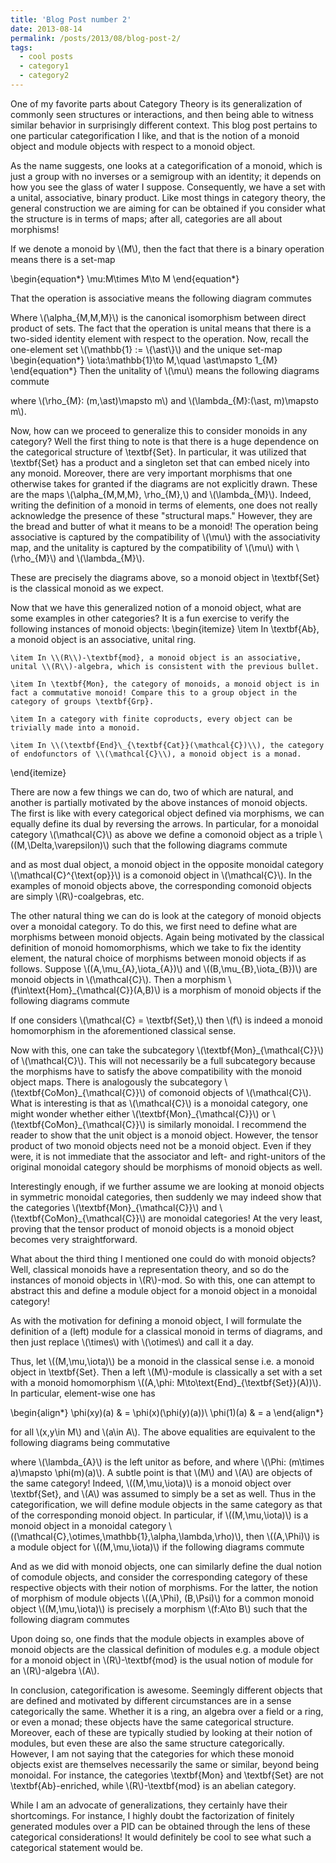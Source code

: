 ```yaml
---
title: 'Blog Post number 2'
date: 2013-08-14
permalink: /posts/2013/08/blog-post-2/
tags:
  - cool posts
  - category1
  - category2
---
```



One of my favorite parts about Category Theory is its generalization of commonly seen structures or interactions, and then being able to witness similar behavior in surprisingly different context. This blog post pertains to one particular categorification I like, and that is the notion of a monoid object and module objects with respect to a monoid object. 

As the name suggests, one looks at a categorification of a monoid, which is just a group with no inverses or a semigroup with an identity; it depends on how you see the glass of water I suppose. Consequently, we have a set with a unital, associative, binary product. Like most things in category theory, the general construction we are aiming for can be obtained if you consider what the structure is in terms of maps; after all, categories are all about morphisms!

If we denote a monoid by \\(M\\), then the fact that there is a binary operation means there is a set-map

\begin{equation\*}
    \mu:M\times M\to M
\end{equation\*}

That the operation is associative means the following diagram commutes



Where \\(\alpha\_{M,M,M}\\) is the canonical isomorphism between direct product of sets. The fact that the operation is unital means that there is a two-sided identity element with respect to the operation. Now, recall the one-element set \\(\mathbb{1} := \\{\ast\\}\\) and the unique set-map
\begin{equation\*}
    \iota:\mathbb{1}\to M,\quad \ast\mapsto 1\_{M}
\end{equation\*}
Then the unitality of \\(\mu\\) means the following diagrams commute

where \\(\rho\_{M}: (m,\ast)\mapsto m\\) and \\(\lambda\_{M}:(\ast, m)\mapsto m\\).

Now, how can we proceed to generalize this to consider monoids in any category? Well the first thing to note is that there is a huge dependence on the categorical structure of \textbf{Set}. In particular, it was utilized that \textbf{Set} has a product and a singleton set that can embed nicely into any monoid. Moreover, there are very important morphisms that one otherwise takes for granted if the diagrams are not explicitly drawn. These are the maps \\(\alpha\_{M,M,M}, \rho\_{M},\\) and \\(\lambda\_{M}\\). Indeed, writing the definition of a monoid in terms of elements, one does not really acknowledge the presence of these "structural maps." However, they are the bread and butter of what it means to be a monoid! The operation being associative is captured by the compatibility of \\(\mu\\) with the associativity map, and the unitality is captured by the compatibility of \\(\mu\\) with \\(\rho\_{M}\\) and \\(\lambda\_{M}\\).

These are precisely the diagrams above, so a monoid object in \textbf{Set} is the classical monoid as we expect.

Now that we have this generalized notion of a monoid object, what are some examples in other categories? It is a fun exercise to verify the following instances of monoid objects:
\begin{itemize}
    \item In \textbf{Ab}, a monoid object is an associative, unital ring.
    
    \item In \\(R\\)-\textbf{mod}, a monoid object is an associative, unital \\(R\\)-algebra, which is consistent with the previous bullet.
    
    \item In \textbf{Mon}, the category of monoids, a monoid object is in fact a commutative monoid! Compare this to a group object in the category of groups \textbf{Grp}.
    
    \item In a category with finite coproducts, every object can be trivially made into a monoid.
    
    \item In \\(\textbf{End}\_{\textbf{Cat}}(\mathcal{C})\\), the category of endofunctors of \\(\mathcal{C}\\), a monoid object is a monad.
\end{itemize}

There are now a few things we can do, two of which are natural, and another is partially motivated by the above instances of monoid objects. The first is like with every categorical object defined via morphisms, we can equally define its dual by reversing the arrows. In particular, for a monoidal category \\(\mathcal{C}\\) as above we define a comonoid object as a triple \\((M,\Delta,\varepsilon)\\) such that the following diagrams commute


and as most dual object, a monoid object in the opposite monoidal category \\(\mathcal{C}^{\text{op}}\\) is a comonoid object in \\(\mathcal{C}\\). In the examples of monoid objects above, the corresponding comonoid objects are simply \\(R\\)-coalgebras, etc.

The other natural thing we can do is look at the category of monoid objects over a monoidal category. To do this, we first need to define what are morphisms between monoid objects. Again being motivated by the classical definition of monoid homomorphisms, which we take to fix the identity element, the natural choice of morphisms between monoid objects if as follows. Suppose \\((A,\mu\_{A},\iota\_{A})\\) and \\((B,\mu\_{B},\iota\_{B})\\) are monoid objects in \\(\mathcal{C}\\). Then a morphism \\(f\in\text{Hom}\_{\mathcal{C}}(A,B)\\) is a morphism of monoid objects if the following diagrams commute


If one considers \\(\mathcal{C} = \textbf{Set},\\) then \\(f\\) is indeed a monoid homomorphism in the aforementioned classical sense.

Now with this, one can take the subcategory \\(\textbf{Mon}\_{\mathcal{C}}\\) of \\(\mathcal{C}\\). This will not necessarily be a full subcategory because the morphisms have to satisfy the above compatibility with the monoid object maps. There is analogously the subcategory \\(\textbf{CoMon}\_{\mathcal{C}}\\) of comonoid objects of \\(\mathcal{C}\\). What is interesting is that as \\(\mathcal{C}\\) is a monoidal category, one might wonder whether either \\(\textbf{Mon}\_{\mathcal{C}}\\) or \\(\textbf{CoMon}\_{\mathcal{C}}\\) is similarly monoidal. I recommend the reader to show that the unit object is a monoid object. However, the tensor product of two monoid objects need not be a monoid object. Even if they were, it is not immediate that the associator and left- and right-unitors of the original monoidal category should be morphisms of monoid objects as well.

Interestingly enough, if we further assume we are looking at monoid objects in symmetric monoidal categories, then suddenly we may indeed show that the categories \\(\textbf{Mon}\_{\mathcal{C}}\\) and \\(\textbf{CoMon}\_{\mathcal{C}}\\) are monoidal categories! At the very least, proving that the tensor product of monoid objects is a monoid object becomes very straightforward. 

What about the third thing I mentioned one could do with monoid objects? Well, classical monoids have a representation theory, and so do the instances of monoid objects in \\(R\\)-mod. So with this, one can attempt to abstract this and define a module object for a monoid object in a monoidal category! 

As with the motivation for defining a monoid object, I will formulate the definition of a (left) module for a classical monoid in terms of diagrams, and then just replace \\(\times\\) with \\(\otimes\\) and call it a day. 

Thus, let \\((M,\mu,\iota)\\) be a monoid in the classical sense i.e. a monoid object in \textbf{Set}. Then a left \\(M\\)-module is classically a set with a set with a monoid homomorphism \\((A,\phi: M\to\text{End}\_{\textbf{Set}}(A))\\). In particular, element-wise one has

\begin{align*}
    \phi(xy)(a) & = \phi(x)(\phi(y)(a))\\
    \phi(1)(a) & = a
\end{align*}

for all \\(x,y\in M\\) and \\(a\in A\\). The above equalities are equivalent to the following diagrams being commutative



where \\(\lambda\_{A}\\) is the left unitor as before, and where \\(\Phi: (m\times a)\mapsto \phi(m)(a)\\). A subtle point is that \\(M\\) and \\(A\\) are objects of the same category! Indeed, \\((M,\mu,\iota)\\) is a monoid object over \textbf{Set}, and \\(A\\) was assumed to simply be a set as well. Thus in the categorification, we will define module objects in the same category as that of the corresponding monoid object. In particular, if \\((M,\mu,\iota)\\) is a monoid object in a monoidal category \\((\mathcal{C},\otimes,\mathbb{1},\alpha,\lambda,\rho)\\), then \\((A,\Phi)\\) is a module object for \\((M,\mu,\iota)\\) if the following diagrams commute



And as we did with monoid objects, one can similarly define the dual notion of comodule objects, and consider the corresponding category of these respective objects with their notion of morphisms. For the latter, the notion of morphism of module objects \\((A,\Phi), (B,\Psi)\\) for a common monoid object \\((M,\mu,\iota)\\) is precisely a morphism \\(f:A\to B\\) such that the following diagram commutes



Upon doing so, one finds that the module objects in examples above of monoid objects are the classical definition of modules e.g. a module object for a monoid object in \\(R\\)-\textbf{mod} is the usual notion of module for an \\(R\\)-algebra \\(A\\).

In conclusion, categorification is awesome. Seemingly different objects that are defined and motivated by different circumstances are in a sense categorically the same. Whether it is a ring, an algebra over a field or a ring, or even a monad; these objects have the same categorical structure. Moreover, each of these are typically studied by looking at their notion of modules, but even these are also the same structure categorically. However, I am not saying that the categories for which these monoid objects exist are themselves necessarily the same or similar, beyond being monoidal. For instance, the categories \textbf{Mon} and \textbf{Set} are not \textbf{Ab}-enriched, while \\(R\\)-\textbf{mod} is an abelian category.

While I am an advocate of generalizations, they certainly have their shortcomings. For instance, I highly doubt the factorization of finitely generated modules over a PID can be obtained through the lens of these categorical considerations! It would definitely be cool to see what such a categorical statement would be.









